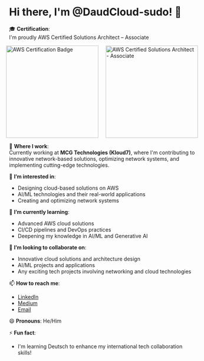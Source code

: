 # Hi there, I'm @DaudCloud-sudo! 👋

🎓 **Certification**:  
I'm proudly AWS Certified Solutions Architect – Associate
<div style="display: flex; justify-content: center; align-items: center;">
  <img src="https://github.com/user-attachments/assets/d1dd1f93-bed7-4827-8cdf-52f53bf32220" alt="AWS Certification Badge" width="250" height="250" style="margin-right: 20px;"/>
  <img src="https://github.com/user-attachments/assets/cb183f7e-a12c-4cd0-b0b8-650f114e8310" alt="AWS Certified Solutions Architect - Associate" width="250" height="250"/>
</div>

💼 **Where I work**:  
Currently working at **MCG Technologies (Kloud7)**, where I'm contributing to innovative network-based solutions, optimizing network systems, and implementing cutting-edge technologies.


👀 **I’m interested in**:
- Designing cloud-based solutions on AWS
- AI/ML technologies and their real-world applications
- Creating and optimizing network systems

🌱 **I’m currently learning**:
- Advanced AWS cloud solutions
- CI/CD pipelines and DevOps practices
- Deepening my knowledge in AI/ML and Generative AI

💞️ **I’m looking to collaborate on**:
- Innovative cloud solutions and architecture design
- AI/ML projects and applications
- Any exciting tech projects involving networking and cloud technologies

📫 **How to reach me**:
- [LinkedIn](https://www.linkedin.com/in/shahzaib-daud-computer-engineer/)
- [Medium](https://medium.com/@s.daud)
- [Email](mailto:engr.s.daud@gmail.com)

😄 **Pronouns**: He/Him

⚡ **Fun fact**:
- I'm learning Deutsch to enhance my international tech collaboration skills!

<!---
DaudCloud-sudo/DaudCloud-sudo is a ✨ special ✨ repository because its `README.md` (this file) appears on your GitHub profile.
You can click the Preview link to take a look at your changes.
--->
